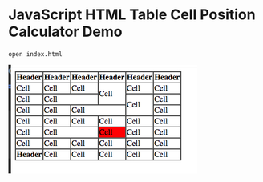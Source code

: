 JavaScript HTML Table Cell Position Calculator Demo
===================================================

```
open index.html
```

![demo](./images/demo.jpg)

